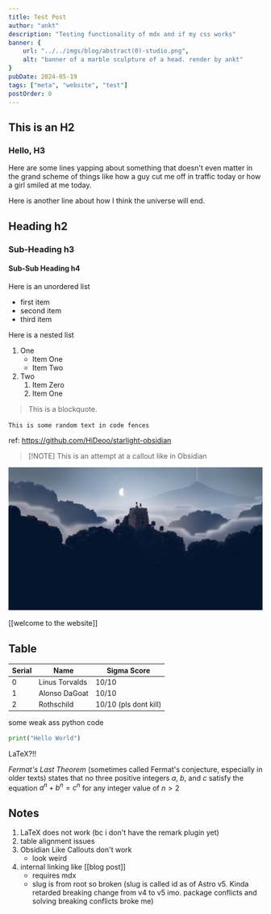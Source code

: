 ```yaml
---
title: Test Post
author: "ankt"
description: "Testing functionality of mdx and if my css works"
banner: {
    url: "../../imgs/blog/abstract(0)-studio.png",
    alt: "banner of a marble sculpture of a head. render by ankt"
}
pubDate: 2024-05-19
tags: ["meta", "website", "test"]
postOrder: 0
---
```


## This is an H2

### Hello, H3

Here are some lines yapping about something that doesn't even matter in the grand scheme of things like how a guy cut me off in traffic today or how a girl smiled at me today.

Here is another line about how I think the universe will end.

## Heading h2

### Sub-Heading h3

#### Sub-Sub Heading h4

Here is an unordered list

- first item
- second item
- third item

Here is a nested list

1. One
    - Item One
    - Item Two
2. Two
    1. Item Zero
    2. Item One

> This is a blockquote.

`This is some random text in code fences`

ref: <https://github.com/HiDeoo/starlight-obsidian>
> [!NOTE] This is an attempt at a callout like in Obsidian

![pixel art of a tower in the forest night scene](../../imgs/blog/test-img.png)

[[welcome to the website]]

## Table

| Serial | Name | Sigma Score |
| ---    | ---  | ---         |
| 0 | Linus Torvalds | 10/10 |
| 1 | Alonso DaGoat | 10/10 |
| 2 | Rothschild | 10/10 (pls dont kill) |

some weak ass python code

```python
print("Hello World")
```

LaTeX?!!

*Fermat's Last Theorem* (sometimes called Fermat's conjecture, especially in older texts) states that no three positive integers $a$, $b$, and $c$ satisfy the equation $a^n + b^n = c^n$ for any integer value of $n \gt 2$

## Notes

1. LaTeX does not work (bc i don't have the remark plugin yet)
2. table alignment issues
3. Obsidian Like Callouts don't work
    - look weird
4. internal linking like [[blog post]]
    - requires mdx
    - slug is from root so broken (slug is called id as of Astro v5. Kinda retarded breaking change from v4 to v5 imo. package conflicts and solving breaking conflicts broke me)
